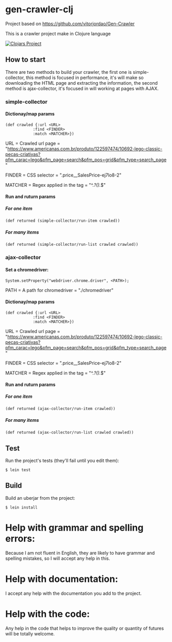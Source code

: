 # gen-crawler-clj

Project based on https://github.com/vitorjordao/Gen-Crawler

This is a crawler project make in Clojure language

[![Clojars Project](https://img.shields.io/clojars/v/gen-crawler-clj.svg)](https://clojars.org/gen-crawler-clj)

## How to start

There are two methods to build your crawler, the first one is simple-collector, this method is focused in performance, it's will make so downloading the HTML page and extracting the information, the second method is ajax-collector, it's focused in will working at pages with AJAX.

### simple-collector

#### Dictionay/map params

```
(def crawled {:url <URL>
            :find <FINDER>
            :match <MATCHER>})
```

URL     = Crawled url page         = "https://www.americanas.com.br/produto/122597474/10692-lego-classic-pecas-criativas?pfm_carac=lego&pfm_page=search&pfm_pos=grid&pfm_type=search_page"

FINDER  = CSS selector             = ".price__SalesPrice-ej7lo8-2"

MATCHER = Regex applied in the tag = "^.*?().*$"

#### Run and ruturn params

##### For one item

```
(def returned (simple-collector/run-item crawled))
```

##### For many items

```
(def returned (simple-collector/run-list crawled crawled))
```

### ajax-collector

#### Set a chromedriver:

```
System.setProperty("webdriver.chrome.driver", <PATH>);
```

PATH = A path for chromedriver = "./chromedriver"

#### Dictionay/map params

```
(def crawled {:url <URL>
            :find <FINDER>
            :match <MATCHER>})
```

URL     = Crawled url page         = "https://www.americanas.com.br/produto/122597474/10692-lego-classic-pecas-criativas?pfm_carac=lego&pfm_page=search&pfm_pos=grid&pfm_type=search_page"

FINDER  = CSS selector             = ".price__SalesPrice-ej7lo8-2"

MATCHER = Regex applied in the tag = "^.*?().*$"

#### Run and ruturn params

##### For one item

```
(def returned (ajax-collector/run-item crawled))
```

##### For many items

```
(def returned (ajax-collector/run-list crawled crawled))
```

## Test

Run the project's tests (they'll fail until you edit them):

    $ lein test

## Build

Build an uberjar from the project:

    $ lein install

# Help with grammar and spelling errors:
Because I am not fluent in English, they are likely to have grammar and spelling mistakes, so I will accept any help in this.

# Help with documentation:
I accept any help with the documentation you add to the project.

# Help with the code:
Any help in the code that helps to improve the quality or quantity of futures will be totally welcome.
